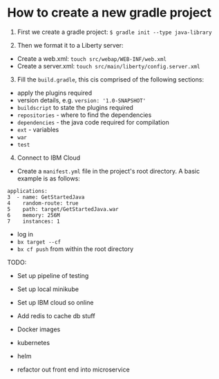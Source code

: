 # How to create a new gradle project

1. First we create a gradle project: `$ gradle init --type java-library`

2. Then we format it to a Liberty server:

  * Create a web.xml: `touch src/webap/WEB-INF/web.xml`
  * Create a server.xml: `touch src/main/liberty/config.server.xml`

3. Fill the `build.gradle`, this cis comprised of the following sections:

  * apply the plugins required
  * version details, e.g. `version: '1.0-SNAPSHOT'`
  * `buildscript` to state the plugins required
  * `repositories` - where to find the dependencies
  * `dependencies` - the java code required for compilation
  * `ext` - variables
  * `war`
  * `test`



4. Connect to IBM Cloud

  * Create a `manifest.yml` file in the project's root directory. A basic example is as follows:

  ```
  applications:
  3  - name: GetStartedJava
  4    random-route: true
  5    path: target/GetStartedJava.war
  6    memory: 256M
  7    instances: 1
  ```

  * log in
  * `bx target --cf`
  * `bx cf push` from within the root directory


TODO:

* Set up pipeline of testing

* Set up local minikube

* Set up IBM cloud so online

* Add redis to cache db stuff

* Docker images

* kubernetes

* helm

* refactor out front end into microservice
